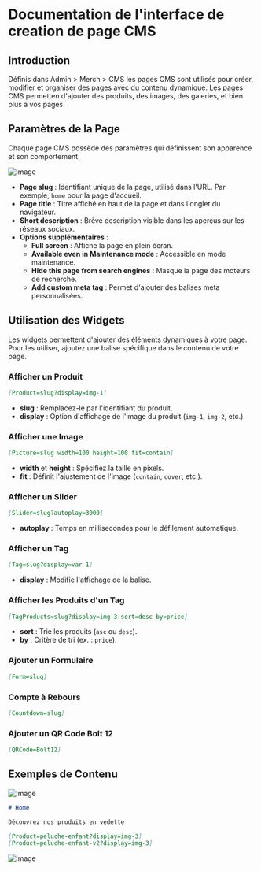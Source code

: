 # Documentation de l'interface de creation de page CMS

## Introduction

Définis dans Admin > Merch > CMS les pages CMS sont utilisés pour créer, modifier et organiser des pages avec du contenu dynamique. Les pages CMS permetten d'ajouter des produits, des images, des galeries, et bien plus à vos pages.

## Paramètres de la Page

Chaque page CMS possède des paramètres qui définissent son apparence et son comportement.

![image](https://github.com/user-attachments/assets/bea0cea5-f878-4e1c-8157-c381606d5baf)

- **Page slug** : Identifiant unique de la page, utilisé dans l'URL. Par exemple, `home` pour la page d'accueil.
- **Page title** : Titre affiché en haut de la page et dans l'onglet du navigateur.
- **Short description** : Brève description visible dans les aperçus sur les réseaux sociaux.
- **Options supplémentaires** :
  - **Full screen** : Affiche la page en plein écran.
  - **Available even in Maintenance mode** : Accessible en mode maintenance.
  - **Hide this page from search engines** : Masque la page des moteurs de recherche.
  - **Add custom meta tag** : Permet d'ajouter des balises meta personnalisées.

## Utilisation des Widgets

Les widgets permettent d'ajouter des éléments dynamiques à votre page. Pour les utiliser, ajoutez une balise spécifique dans le contenu de votre page.

### Afficher un Produit

```markdown
[Product=slug?display=img-1]
```

- **slug** : Remplacez-le par l'identifiant du produit.
- **display** : Option d'affichage de l'image du produit (`img-1`, `img-2`, etc.).

### Afficher une Image

```markdown
[Picture=slug width=100 height=100 fit=contain]
```

- **width** et **height** : Spécifiez la taille en pixels.
- **fit** : Définit l'ajustement de l'image (`contain`, `cover`, etc.).

### Afficher un Slider

```markdown
[Slider=slug?autoplay=3000]
```

- **autoplay** : Temps en millisecondes pour le défilement automatique.

### Afficher un Tag

```markdown
[Tag=slug?display=var-1]
```

- **display** : Modifie l'affichage de la balise.

### Afficher les Produits d'un Tag

```markdown
[TagProducts=slug?display=img-3 sort=desc by=price]
```

- **sort** : Trie les produits (`asc` ou `desc`).
- **by** : Critère de tri (ex. : `price`).

### Ajouter un Formulaire

```markdown
[Form=slug]
```

### Compte à Rebours

```markdown
[Countdown=slug]
```

### Ajouter un QR Code Bolt 12

```markdown
[QRCode=Bolt12]
```

## Exemples de Contenu

![image](https://github.com/user-attachments/assets/0009001c-f8a5-4eef-aceb-9f2914b02e9f)

```markdown
# Home

Découvrez nos produits en vedette

[Product=peluche-enfant?display=img-3]
[Product=peluche-enfant-v2?display=img-3]
```

![image](https://github.com/user-attachments/assets/16e06d46-ca63-44d0-a1ff-dc5c67d30594)
